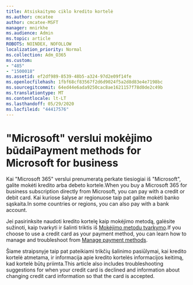 ```yaml
---
title: Atsiskaitymo ciklo kredito kortelė
ms.author: cmcatee
author: cmcatee-MSFT
manager: mnirkhe
ms.audience: Admin
ms.topic: article
ROBOTS: NOINDEX, NOFOLLOW
localization_priority: Normal
ms.collection: Adm_O365
ms.custom:
- "485"
- "1500018"
ms.assetid: ef2df989-8539-48b5-a324-97d2e09f14fe
ms.openlocfilehash: 1fbf68cf83567f2d6d9024f5a2d8d83e4e7198bc
ms.sourcegitcommit: 64ed44e6ada9250cac8ae1621157f78d0de2c49b
ms.translationtype: MT
ms.contentlocale: lt-LT
ms.lasthandoff: 05/29/2020
ms.locfileid: "44417576"
---
```

# <a name="payment-methods-for-microsoft-for-business"></a><span data-ttu-id="ab1b0-102">"Microsoft" verslui mokėjimo būdai</span><span class="sxs-lookup"><span data-stu-id="ab1b0-102">Payment methods for Microsoft for business</span></span>

<span data-ttu-id="ab1b0-103">Kai "Microsoft 365" verslui prenumeratą perkate tiesiogiai iš "Microsoft", galite mokėti kredito arba debeto kortele.</span><span class="sxs-lookup"><span data-stu-id="ab1b0-103">When you buy a Microsoft 365 for business subscription directly from Microsoft, you can pay with a credit or debit card.</span></span> <span data-ttu-id="ab1b0-104">Kai kuriose šalyse ar regionuose taip pat galite mokėti banko sąskaita.</span><span class="sxs-lookup"><span data-stu-id="ab1b0-104">In some countries or regions, you can also pay with a bank account.</span></span>
  
<span data-ttu-id="ab1b0-105">Jei pasirinksite naudoti kredito kortelę kaip mokėjimo metodą, galėsite sužinoti, kaip tvarkyti ir šalinti triktis iš [Mokėjimo metodų tvarkymo](https://docs.microsoft.com/microsoft-365/commerce/billing-and-payments/manage-payment-methods).</span><span class="sxs-lookup"><span data-stu-id="ab1b0-105">If you choose to use a credit card as your payment method, you can learn how to manage and troubleshoot from [Manage payment methods](https://docs.microsoft.com/microsoft-365/commerce/billing-and-payments/manage-payment-methods).</span></span>
  
<span data-ttu-id="ab1b0-106">Šiame straipsnyje taip pat pateikiami trikčių šalinimo pasiūlymai, kai kredito kortelė atmetama, ir informacija apie kredito kortelės informacijos keitimą, kad kortelė būtų priimta.</span><span class="sxs-lookup"><span data-stu-id="ab1b0-106">This article also includes troubleshooting suggestions for when your credit card is declined and information about changing credit card information so that the card is accepted.</span></span>